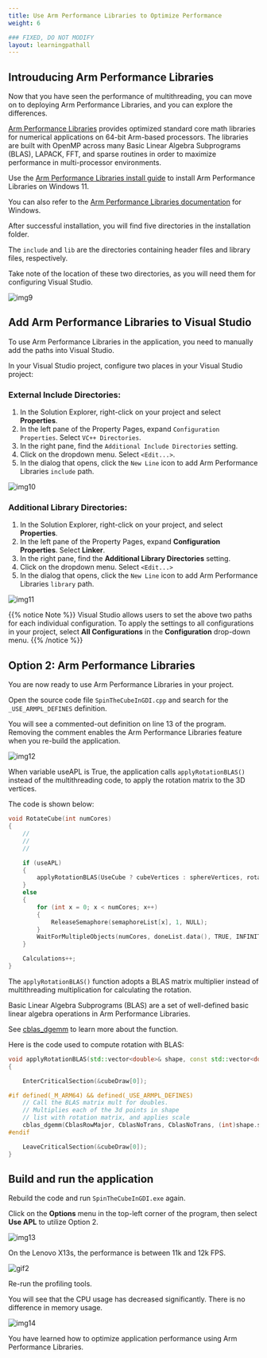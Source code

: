 ```yaml
---
title: Use Arm Performance Libraries to Optimize Performance
weight: 6

### FIXED, DO NOT MODIFY
layout: learningpathall
---
```


## Introuducing Arm Performance Libraries

Now that you have seen the performance of multithreading, you can move on to deploying Arm Performance Libraries, and you can explore the differences. 

[Arm Performance Libraries](https://developer.arm.com/Tools%20and%20Software/Arm%20Performance%20Libraries) provides optimized standard core math libraries for numerical applications on 64-bit Arm-based processors. The libraries are built with OpenMP across many Basic Linear Algebra Subprograms (BLAS), LAPACK, FFT, and sparse routines in order to maximize performance in multi-processor environments.

Use the [Arm Performance Libraries install guide](/install-guides/armpl/) to install Arm Performance Libraries on Windows 11. 

You can also refer to the [Arm Performance Libraries documentation](https://developer.arm.com/documentation/109361/latest/) for Windows. 

After successful installation, you will find five directories in the installation folder. 

The `include` and `lib` are the directories containing header files and library files, respectively. 

Take note of the location of these two directories, as you will need them for configuring Visual Studio.

 ![img9](./figures/apl_directory.png)

## Add Arm Performance Libraries to Visual Studio

To use Arm Performance Libraries in the application, you need to manually add the paths into Visual Studio.

In your Visual Studio project, configure two places  in your Visual Studio project:

### External Include Directories:

1. In the Solution Explorer, right-click on your project and select **Properties**. 
2. In the left pane of the Property Pages, expand `Configuration Properties`. Select `VC++ Directories`.
3. In the right pane, find the `Additional Include Directories` setting.
4. Click on the dropdown menu. Select `<Edit...>`.
5. In the dialog that opens, click the `New Line` icon to add Arm Performance Libraries `include` path.

![img10](./figures/ext_include.png)
 
### Additional Library Directories:

1. In the Solution Explorer, right-click on your project, and select **Properties**. 
2. In the left pane of the Property Pages, expand **Configuration Properties**. Select **Linker**.
3. In the right pane, find the **Additional Library Directories** setting.
4. Click on the dropdown menu. Select `<Edit...>`
5. In the dialog that opens, click the `New Line` icon to add Arm Performance Libraries `library` path.

![img11](./figures/linker_lib.png)


{{% notice Note %}}
Visual Studio allows users to set the above two paths for each individual configuration. To apply the settings to all configurations in your project, select **All Configurations** in the **Configuration** drop-down menu.
{{% /notice %}}


## Option 2: Arm Performance Libraries

You are now ready to use Arm Performance Libraries in your project.

Open the source code file `SpinTheCubeInGDI.cpp` and search for the `_USE_ARMPL_DEFINES` definition.

You will see a commented-out definition on line 13 of the program. Removing the comment enables the Arm Performance Libraries feature when you re-build the application.

 ![img12](./figures/apl_define.png)


When variable useAPL is True, the application calls `applyRotationBLAS()` instead of the multithreading code, to apply the rotation matrix to the 3D vertices.

The code is shown below:

```c++
void RotateCube(int numCores)
{
    // 
    //
    //

    if (useAPL)
    {
        applyRotationBLAS(UseCube ? cubeVertices : sphereVertices, rotationInX);
    }
    else
    {
        for (int x = 0; x < numCores; x++)
        {
            ReleaseSemaphore(semaphoreList[x], 1, NULL);
        }
        WaitForMultipleObjects(numCores, doneList.data(), TRUE, INFINITE);
    }

    Calculations++;
}
```

The `applyRotationBLAS()` function adopts a BLAS matrix multiplier instead of multithreading multiplication for calculating the rotation.

Basic Linear Algebra Subprograms (BLAS) are a set of well-defined basic linear algebra operations in Arm Performance Libraries.

See [cblas_dgemm](https://developer.arm.com/documentation/101004/2410/BLAS-Basic-Linear-Algebra-Subprograms/CBLAS-functions/cblas-dgemm?lang=en) to learn more about the function.

Here is the code used to compute rotation with BLAS:

```c++
void applyRotationBLAS(std::vector<double>& shape, const std::vector<double>& rotMatrix)
{

    EnterCriticalSection(&cubeDraw[0]);

#if defined(_M_ARM64) && defined(_USE_ARMPL_DEFINES)
    // Call the BLAS matrix mult for doubles. 
    // Multiplies each of the 3d points in shape 
    // list with rotation matrix, and applies scale
    cblas_dgemm(CblasRowMajor, CblasNoTrans, CblasNoTrans, (int)shape.size() / 3, 3, 3, scale, shape.data(), 3, rotMatrix.data(), 3, 0.0, drawSphereVertecies.data(), 3);
#endif

    LeaveCriticalSection(&cubeDraw[0]);
}
```

## Build and run the application

Rebuild the code and run `SpinTheCubeInGDI.exe` again.

Click on the **Options** menu in the top-left corner of the program, then select **Use APL** to utilize Option 2.

 ![img13](./figures/use_apl.png)

On the Lenovo X13s, the performance is between 11k and 12k FPS.

![gif2](./figures/apl_enable.gif)

Re-run the profiling tools. 

You will see that the CPU usage has decreased significantly. There is no difference in memory usage.

 ![img14](./figures/apl_on_cpu_mem_usage.png)


You have learned how to optimize application performance using Arm Performance Libraries.
